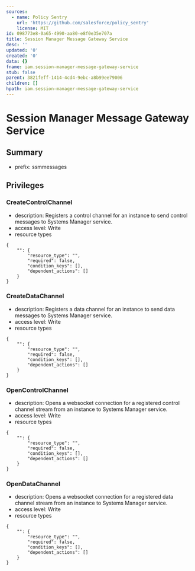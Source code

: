 ```yaml
---
sources:
  - name: Policy Sentry
    url: 'https://github.com/salesforce/policy_sentry'
    license: MIT
id: 098773e8-0a65-4990-aa80-e8f0e35e707a
title: Session Manager Message Gateway Service
desc: ''
updated: '0'
created: '0'
data: {}
fname: iam.session-manager-message-gateway-service
stub: false
parent: 3821feff-1414-4cd4-9ebc-a8b99ee79006
children: []
hpath: iam.session-manager-message-gateway-service
---
```

# Session Manager Message Gateway Service

## Summary

- prefix: ssmmessages

## Privileges

### CreateControlChannel

- description: Registers a control channel for an instance to send control messages to Systems Manager service.
- access level: Write
- resource types

```
{
    "": {
        "resource_type": "",
        "required": false,
        "condition_keys": [],
        "dependent_actions": []
    }
}
```

### CreateDataChannel

- description: Registers a data channel for an instance to send data messages to Systems Manager service.
- access level: Write
- resource types

```
{
    "": {
        "resource_type": "",
        "required": false,
        "condition_keys": [],
        "dependent_actions": []
    }
}
```

### OpenControlChannel

- description: Opens a websocket connection for a registered control channel stream from an instance to Systems Manager service.
- access level: Write
- resource types

```
{
    "": {
        "resource_type": "",
        "required": false,
        "condition_keys": [],
        "dependent_actions": []
    }
}
```

### OpenDataChannel

- description: Opens a websocket connection for a registered data channel stream from an instance to Systems Manager service.
- access level: Write
- resource types

```
{
    "": {
        "resource_type": "",
        "required": false,
        "condition_keys": [],
        "dependent_actions": []
    }
}
```
